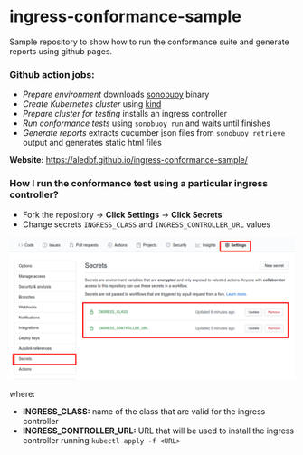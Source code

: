 # ingress-conformance-sample

Sample repository to show how to run the conformance suite and generate reports using github pages.

### Github action jobs:

- *Prepare environment* downloads [sonobuoy](https://github.com/vmware-tanzu/sonobuoy) binary
- *Create Kubernetes cluster* using [kind](https://kind.sigs.k8s.io/)
- *Prepare cluster for testing* installs an ingress controller
- *Run conformance tests* using `sonobuoy run` and waits until finishes
- *Generate reports* extracts cucumber json files from `sonobuoy retrieve` output and generates static html files


**Website:** https://aledbf.github.io/ingress-conformance-sample/

### How I run the conformance test using a particular ingress controller?

- Fork the repository -> **Click Settings** -> **Click Secrets**
- Change secrets `INGRESS_CLASS` and `INGRESS_CONTROLLER_URL` values

![Update secrets](./docs/secrets.png)

where:

- **INGRESS_CLASS:** name of the class that are valid for the ingress controller
- **INGRESS_CONTROLLER_URL:** URL that will be used to install the ingress controller running `kubectl apply -f <URL>`
